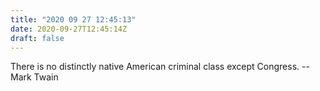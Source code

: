 ```yaml
---
title: "2020 09 27 12:45:13"
date: 2020-09-27T12:45:14Z
draft: false
---
```

There is no distinctly native American criminal class except Congress.
		-- Mark Twain
